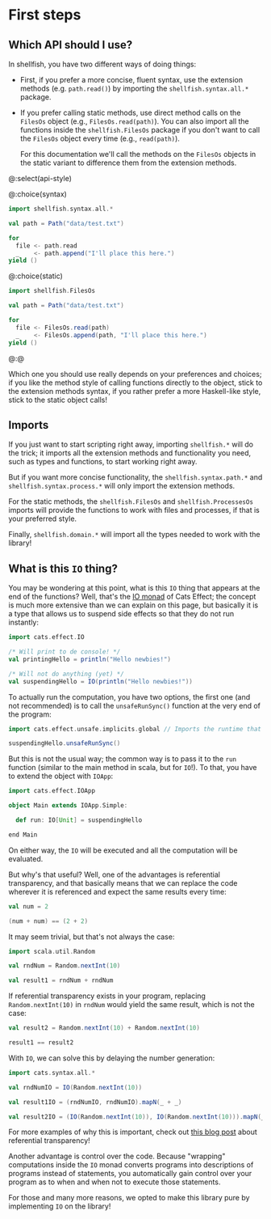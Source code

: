 # First steps

## Which API should I use?

In shellfish, you have two different ways of doing things:

- First, if you prefer a more concise, fluent syntax, use the extension methods (e.g. `path.read()`) by importing the `shellfish.syntax.all.*` package.

- If you prefer calling static methods, use direct method calls on the `FilesOs` object (e.g., `FilesOs.read(path)`). You can also import all the functions inside the `shellfish.FilesOs` package if you don't want to call the `FilesOs` object every time (e.g., `read(path)`). 

    For this documentation we'll call the methods on the `FilesOs` objects in the static variant to difference them from the extension methods.

@:select(api-style)

@:choice(syntax)

```scala 3
import shellfish.syntax.all.*

val path = Path("data/test.txt")

for
  file <- path.read
  _    <- path.append("I'll place this here.")
yield ()
```

@:choice(static)

```scala 3
import shellfish.FilesOs

val path = Path("data/test.txt")

for
  file <- FilesOs.read(path)
  _    <- FilesOs.append(path, "I'll place this here.")
yield ()
```

@:@

Which one you should use really depends on your preferences and choices; if you like the method style of calling functions directly to the object, stick to the extension methods syntax, if you rather prefer a more Haskell-like style, stick to the static object calls!

## Imports

If you just want to start scripting right away, importing `shellfish.*` will do the trick; it imports all the extension methods and functionality you need, such as types and functions, to start working right away.

But if you want more concise functionality, the `shellfish.syntax.path.*` and `shellfish.syntax.process.*` will only import the extension methods.

For the static methods, the `shellfish.FilesOs` and `shellfish.ProcessesOs` imports will provide the functions to work with files and processes, if that is your preferred style.

Finally, `shellfish.domain.*` will import all the types needed to work with the library!

## What is this `IO` thing?

You may be wondering at this point, what is this `IO` thing that appears at the end of the functions? Well, that's the [IO monad](https://typelevel.org/cats-effect/docs/2.x/datatypes/io) of Cats Effect; the concept is much more extensive than we can explain on this page, but basically it is a type that allows us to suspend side effects so that they do not run instantly:

```scala mdoc
import cats.effect.IO

/* Will print to de console! */
val printingHello = println("Hello newbies!")

/* Will not do anything (yet) */
val suspendingHello = IO(println("Hello newbies!"))
```

To actually run the computation, you have two options, the first one (and not recommended) is to call the `unsafeRunSync()` function at the very end of the program:

```scala mdoc
import cats.effect.unsafe.implicits.global // Imports the runtime that executes the IO monad

suspendingHello.unsafeRunSync()
```

But this is not the usual way; the common way is to pass it to the `run` function (similar to the main method in scala, but for `IO`!). To that, you have to extend the object with `IOApp`:

```scala mdoc:silent
import cats.effect.IOApp

object Main extends IOApp.Simple:

  def run: IO[Unit] = suspendingHello

end Main
```

On either way, the `IO` will be executed and all the computation will be evaluated.

But why's that useful? Well, one of the advantages is referential transparency, and that basically means that we can replace the code wherever it is referenced and expect the same results every time:

```scala mdoc
val num = 2

(num + num) == (2 + 2)
```

It may seem trivial, but that's not always the case:

```scala mdoc
import scala.util.Random

val rndNum = Random.nextInt(10)

val result1 = rndNum + rndNum
```

If referential transparency exists in your program, replacing `Random.nextInt(10)` in `rndNum` would yield the same result, which is not the case:

```scala mdoc
val result2 = Random.nextInt(10) + Random.nextInt(10)

result1 == result2
```

With `IO`, we can solve this by delaying the number generation:

```scala mdoc:compile-only
import cats.syntax.all.*

val rndNumIO = IO(Random.nextInt(10))

val result1IO = (rndNumIO, rndNumIO).mapN(_ + _)

val result2IO = (IO(Random.nextInt(10)), IO(Random.nextInt(10))).mapN(_ + _)
```

For more examples of why this is important, check out [this blog post](https://blog.rockthejvm.com/referential-transparency/) about referential transparency!


Another advantage is control over the code. Because "wrapping" computations inside the `IO` monad converts programs into descriptions of programs instead of statements, you automatically gain control over your program as to when and when not to execute those statements.

For those and many more reasons, we opted to make this library pure by implementing `IO` on the library!

